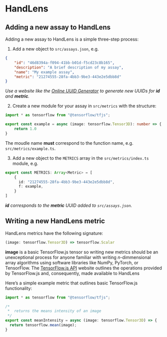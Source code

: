 HandLens
========

Adding a new assay to HandLens
------------------------------

Adding a new assay to HandLens is a simple three-step process:

1.  Add a new object to `src/assays.json`, e.g.

```json
{
    "id": "46d8394a-f094-41bb-b01d-f5cd23c8b165",
    "description": "A brief description of my assay",
    "name": "My example assay",
    "metric": "21274555-28fa-4bb3-9be3-443e2e5dbb8d"
}
```
    
*Use a website like the 
[Online UUID Generator](https://www.uuidgenerator.net) to generate new UUIDs 
for **id** and **metric**.*
    
2.  Create a new module for your assay in `src/metrics` with the structure:

```typescript
import * as tensorflow from "@tensorflow/tfjs";

export const example = async (image: tensorflow.Tensor3D): number => {
    return 1.0
}
```

The moudle name **must** correspond to the function name, e.g. 
`src/metrics/example.ts`.

3.  Add a new object to the `METRICS` array in the `src/metrics/index.ts` 
    module, e.g.

```typescript
export const METRICS: Array<Metric> = [
    {
      id: "21274555-28fa-4bb3-9be3-443e2e5dbb8d",
      f: example,
    }
]
```

***id** corresponds to the **metric** UUID added to `src/assays.json`.*

Writing a new HandLens metric
-----------------------------

HandLens metrics have the following signature:

```typescript
(image: tensorflow.Tensor3D) => tensorflow.Scalar
```

**image** is a basic TensorFlow.js tensor so writing new metrics should be an 
unexceptional process for anyone familiar with writing *n*-dimmensional array 
algorithms using software libraries like NumPy, PyTorch, or TensorFlow. The
[TensorFlow.js API](https://js.tensorflow.org/api/latest/) website outlines the 
operations provided by TensorFlow.js and, consequently, made available to 
HandLens

Here’s a simple example metric that outlines basic TensorFlow.js functionality:

```typescript
import * as tensorflow from "@tensorflow/tfjs";

/*
 *  returns the means intensity of an image
 */
export const meanIntensity = async (image: tensorflow.Tensor3D) => {
  return tensorflow.mean(image);
}
```
